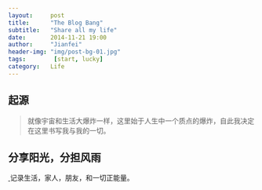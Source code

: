 ```yaml
---
layout:     post
title:      "The Blog Bang"
subtitle:   "Share all my life"
date:       2014-11-21 19:00
author:     "Jianfei"
header-img: "img/post-bg-01.jpg"
tags:        [start, lucky]
category:   Life
---
```


<h2 class="section-heading">起源</h2>

<blockquote>就像宇宙和生活大爆炸一样，这里始于人生中一个质点的爆炸，自此我决定在这里书写我与我的一切。</blockquote>

<h2 class="section-heading">分享阳光，分担风雨</h2>
<a href="#">
    <img class="img-responsive" src="{{ site.baseurl }}/img/post-sample-image.jpg" alt="">
</a>
<span class="caption text-muted">记录生活，家人，朋友，和一切正能量。</span>

